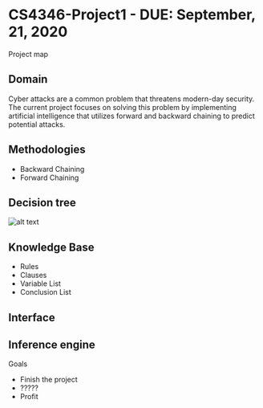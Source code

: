 # CS4346-Project1 - DUE: September, 21, 2020
Project map
## Domain
   Cyber attacks are a common problem that threatens modern-day security.
   The current project focuses on solving this problem by implementing artificial intelligence that utilizes forward and backward chaining to predict potential attacks.
## Methodologies
   - Backward Chaining
   - Forward Chaining

## Decision tree
   ![alt text](http://images/sample_decisiontree.png)
## Knowledge Base
  * Rules
  * Clauses
  * Variable List
  * Conclusion List

## Interface

## Inference engine

Goals
  - Finish the project
  - ?????
  - Profit
